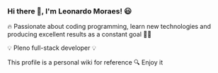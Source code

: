 ### Hi there 👋, I'm Leonardo Moraes! 😃

🔥 Passionate about coding programming, learn new technologies
   and producing excellent results as a constant goal 💪🏼
   
💡 Pleno full-stack developer 💡
   
This profile is a personal wiki for reference 🔍
Enjoy it

<!--
**leonardoMoliveira/leonardoMoliveira** is a ✨ _special_ ✨ repository because its `README.md` (this file) appears on your GitHub profile.

Here are some ideas to get you started:

- 🔭 I’m currently working on ...
- 🌱 I’m currently learning ...
- 👯 I’m looking to collaborate on ...
- 🤔 I’m looking for help with ...
- 💬 Ask me about ...
- 📫 How to reach me: ...
- 😄 Pronouns: ...
- ⚡ Fun fact: ...
-->
